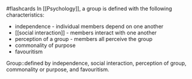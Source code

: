 #flashcards 
In [[Psychology]], a group is defined with the following characteristics:
* independence - individual members depend on one another
* [[social interaction]] - members interact with one another
* perception of a group - members all perceive the group
* commonality of purpose
* favouritism

Group::defined by independence, social interaction, perception of group, commonality or purpose, and favouritism.
<!--SR:!2023-11-05,1,230-->


